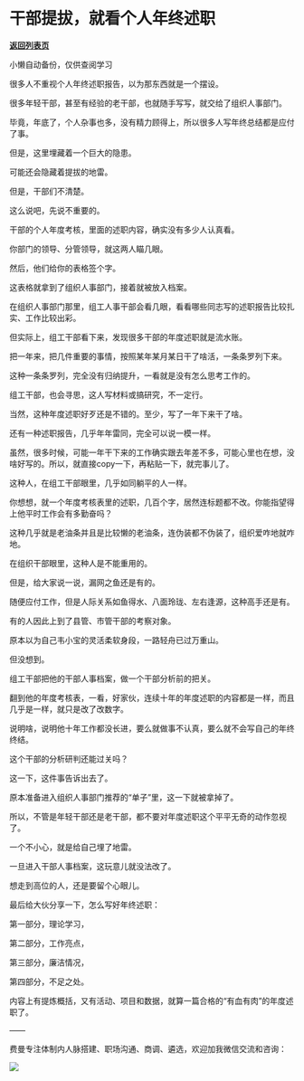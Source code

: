 # 干部提拔，就看个人年终述职

[**返回列表页**](/gzh/费曼的小茶馆)

小懒自动备份，仅供查阅学习

很多人不重视个人年终述职报告，以为那东西就是一个摆设。

  

很多年轻干部，甚至有经验的老干部，也就随手写写，就交给了组织人事部门。

  

毕竟，年底了，个人杂事也多，没有精力顾得上，所以很多人写年终总结都是应付了事。

  

但是，这里埋藏着一个巨大的隐患。

  

可能还会隐藏着提拔的地雷。

  

但是，干部们不清楚。

  

这么说吧，先说不重要的。

  

干部的个人年度考核，里面的述职内容，确实没有多少人认真看。

  

你部门的领导、分管领导，就这两人瞄几眼。

  

然后，他们给你的表格签个字。

  

这表格就拿到了组织人事部门，接着就被放入档案。

  

在组织人事部门那里，组工人事干部会看几眼，看看哪些同志写的述职报告比较扎实、工作比较出彩。

  

但实际上，组工干部看下来，发现很多干部的年度述职就是流水账。

  

把一年来，把几件重要的事情，按照某年某月某日干了啥活，一条条罗列下来。

  

这种一条条罗列，完全没有归纳提升，一看就是没有怎么思考工作的。

  

组工干部，也会寻思，这人写材料或搞研究，不一定行。

  

当然，这种年度述职好歹还是不错的。至少，写了一年下来干了啥。

  

还有一种述职报告，几乎年年雷同，完全可以说一模一样。

  

虽然，很多时候，可能一年干下来的工作确实跟去年差不多，可能心里也在想，没啥好写的。所以，就直接copy一下，再粘贴一下，就完事儿了。

  

这种人，在组工干部眼里，几乎如同躺平的人一样。

  

你想想，就一个年度考核表里的述职，几百个字，居然连标题都不改。你能指望得上他平时工作会有多勤奋吗？

  

这种几乎就是老油条并且是比较懒的老油条，连伪装都不伪装了，组织爱咋地就咋地。

  

在组织干部眼里，这种人是不能重用的。

  

但是，给大家说一说，漏网之鱼还是有的。

  

随便应付工作，但是人际关系如鱼得水、八面玲珑、左右逢源，这种高手还是有。

  

有的人因此上到了县管、市管干部的考察对象。

  

原本以为自己韦小宝的灵活柔软身段，一路轻舟已过万重山。

  

但没想到。

  

组工干部把他的干部人事档案，做一个干部分析前的把关。

  

翻到他的年度考核表，一看，好家伙，连续十年的年度述职的内容都是一样，而且几乎是一样，就只是改了改数字。

  

说明啥，说明他十年工作都没长进，要么就做事不认真，要么就不会写自己的年终终结。

  

这个干部的分析研判还能过关吗？

  

这一下，这件事告诉出去了。

  

原本准备进入组织人事部门推荐的“单子”里，这一下就被拿掉了。

  

所以，不管是年轻干部还是老干部，都不要对年度述职这个平平无奇的动作忽视了。

  

一个不小心，就是给自己埋了地雷。

  

一旦进入干部人事档案，这玩意儿就没法改了。

  

想走到高位的人，还是要留个心眼儿。

  

最后给大伙分享一下，怎么写好年终述职：

  

第一部分，理论学习，

  

第二部分，工作亮点，

  

第三部分，廉洁情况，

  

第四部分，不足之处。

  

内容上有提炼概括，又有活动、项目和数据，就算一篇合格的“有血有肉”的年度述职了。

  

——

  

费曼专注体制内人脉搭建、职场沟通、商调、遴选，欢迎加我微信交流和咨询：

  

![](https://mmbiz.qpic.cn/mmbiz_png/4ufdCXwkRAoe0nFeicIoWGtzSaIxrF1UoWep6ksrdkcMjSS73dvwdDXy8CPRVub2L5XZoe2Ngskricvm8jxLEBcw/640?wx_fmt=png)

  

  

